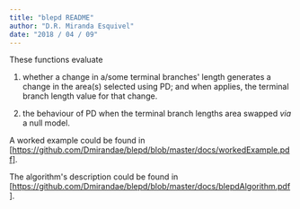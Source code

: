 ```yaml
---
title: "blepd README"
author: "D.R. Miranda Esquivel"
date: "2018 / 04 / 09"
---
```


These functions evaluate 

1. whether a change in a/some terminal branches' length generates a change in the area(s) selected using PD; 
and when applies, the terminal branch length value for that change.  

2. the behaviour of PD when the terminal branch lengths area swapped _via_ a null model.

A worked example could be found in  [https://github.com/Dmirandae/blepd/blob/master/docs/workedExample.pdf].

The algorithm's description could be found in [https://github.com/Dmirandae/blepd/blob/master/docs/blepdAlgorithm.pdf].
